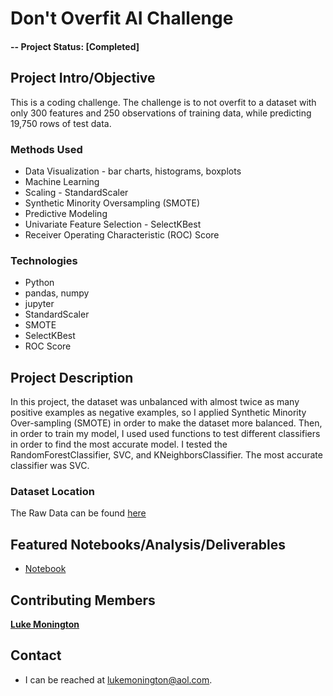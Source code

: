 # Don't Overfit AI Challenge

#### -- Project Status: [Completed]

## Project Intro/Objective
This is a coding challenge. The challenge is to not overfit to a dataset with only 300 features and 250 observations of training data, while predicting 19,750 rows of test data.


### Methods Used
* Data Visualization - bar charts, histograms, boxplots
* Machine Learning
* Scaling - StandardScaler
* Synthetic Minority Oversampling (SMOTE)
* Predictive Modeling
* Univariate Feature Selection - SelectKBest
* Receiver Operating Characteristic (ROC) Score

### Technologies
* Python
* pandas, numpy
* jupyter
* StandardScaler
* SMOTE
* SelectKBest
* ROC Score

## Project Description
In this project, the dataset was unbalanced with almost twice as many positive examples as negative examples, so I applied Synthetic Minority Over-sampling (SMOTE) in order to make the dataset more balanced. Then, in order to train my model, I used used functions to test different classifiers in order to find the most accurate model. I tested the RandomForestClassifier, SVC, and KNeighborsClassifier. The most accurate classifier was SVC.

### Dataset Location
The Raw Data can be found [here](https://www.kaggle.com/c/dont-overfit-ii)

## Featured Notebooks/Analysis/Deliverables
* [Notebook](https://github.com/lukemonington/Don-t-Overfit-AI-Challenge/blob/master/don-t-overfit-ii.ipynb)


## Contributing Members

**[Luke Monington](https://github.com/lukemonington)**

## Contact
* I can be reached at lukemonington@aol.com.
